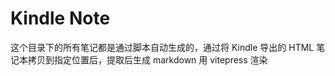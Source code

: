 # Kindle Note

这个目录下的所有笔记都是通过脚本自动生成的，通过将 Kindle 导出的 HTML 笔记本拷贝到指定位置后，提取后生成 markdown 用 vitepress 渲染

